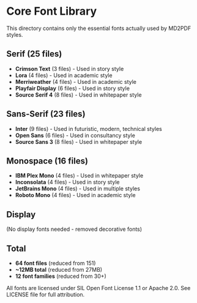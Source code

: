 # Core Font Library

This directory contains only the essential fonts actually used by MD2PDF styles.

## Serif (25 files)

- **Crimson Text** (3 files) - Used in story style
- **Lora** (4 files) - Used in academic style
- **Merriweather** (4 files) - Used in academic style
- **Playfair Display** (6 files) - Used in story style
- **Source Serif 4** (8 files) - Used in whitepaper style

## Sans-Serif (23 files)

- **Inter** (9 files) - Used in futuristic, modern, technical styles
- **Open Sans** (6 files) - Used in consultancy style
- **Source Sans 3** (8 files) - Used in whitepaper style

## Monospace (16 files)

- **IBM Plex Mono** (4 files) - Used in whitepaper style
- **Inconsolata** (4 files) - Used in story style
- **JetBrains Mono** (4 files) - Used in multiple styles
- **Roboto Mono** (4 files) - Used in academic style

## Display

(No display fonts needed - removed decorative fonts)

## Total

- **64 font files** (reduced from 151)
- **~12MB total** (reduced from 27MB)
- **12 font families** (reduced from 30+)

All fonts are licensed under SIL Open Font License 1.1 or Apache 2.0.
See LICENSE file for full attribution.
